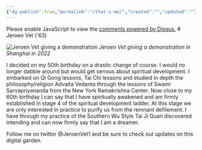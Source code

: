 ```yaml
---
{"dg-publish":true,"permalink":"/that-s-me/","created":"","updated":""}
---
```


<!-- Google tag (gtag.js) --> <script async src="https://www.googletagmanager.com/gtag/js?id=G-VTS8P5L3R1"></script> <script> window.dataLayer = window.dataLayer || []; function gtag(){dataLayer.push(arguments);} gtag('js', new Date()); gtag('config', 'G-VTS8P5L3R1'); </script>
<div id="disqus_thread"></div>
<script>
    /**
    *  RECOMMENDED CONFIGURATION VARIABLES: EDIT AND UNCOMMENT THE SECTION BELOW TO INSERT DYNAMIC VALUES FROM YOUR PLATFORM OR CMS.
    *  LEARN WHY DEFINING THESE VARIABLES IS IMPORTANT: https://disqus.com/admin/universalcode/#configuration-variables    */
    /*
    var disqus_config = function () {
    this.page.url = PAGE_URL;  // Replace PAGE_URL with your page's canonical URL variable
    this.page.identifier = PAGE_IDENTIFIER; // Replace PAGE_IDENTIFIER with your page's unique identifier variable
    };
    */
    (function() { // DON'T EDIT BELOW THIS LINE
    var d = document, s = d.createElement('script');
    s.src = 'https://www-spiritual-garden-com.disqus.com/embed.js';
    s.setAttribute('data-timestamp', +new Date());
    (d.head || d.body).appendChild(s);
    })();
</script>
<noscript>Please enable JavaScript to view the <a href="https://disqus.com/?ref_noscript">comments powered by Disqus.</a></noscript>
# Jeroen Vet ('63)

![Jeroen Vet giving a demonstration](https://spiritual-garden.com/img/mmexport1664549880043.jpg)
_Jeroen Vet giving a demonstration in Shanghai in 2022_

I decided on my 50th birthday on a drastic change of course. I would no longer dabble around but would get serious about spiritual development. I embarked on Qi Gong lessons, Tai Chi lessons and studied in depth the philosophy/religion Advaita Vedanta through the lessons of Swami Sarvapriyananda from the New York Ramakrishna Center. 
Now close to my 60th birthday I can say that I have spiritually awakened and am firmly established in stage 4 of the spiritual development ladder. At this stage we are only interested in practice to purify us from the remnant defilement. I have through my practice of the Southern Wu Style Tai Ji Quan discovered intending and can now firmly say that I am a dreamer.

Follow me on twitter @JeroenVet1 and be sure to check out updates on this digital garden.
